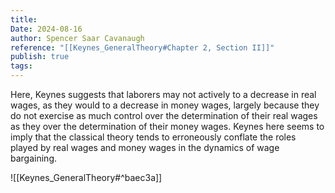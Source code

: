 ```yaml
---
title: 
Date: 2024-08-16
author: Spencer Saar Cavanaugh
reference: "[[Keynes_GeneralTheory#Chapter 2, Section II]]"
publish: true
tags:
---
```


Here, Keynes suggests that laborers may not actively to a decrease in real wages, as they would to a decrease in money wages, largely because they do not exercise as much control over the determination of their real wages as they over the determination of their money wages. Keynes here seems to imply that the classical theory tends to erroneously conflate the roles played by real wages and money wages in the dynamics of wage bargaining. 

![[Keynes_GeneralTheory#^baec3a]]